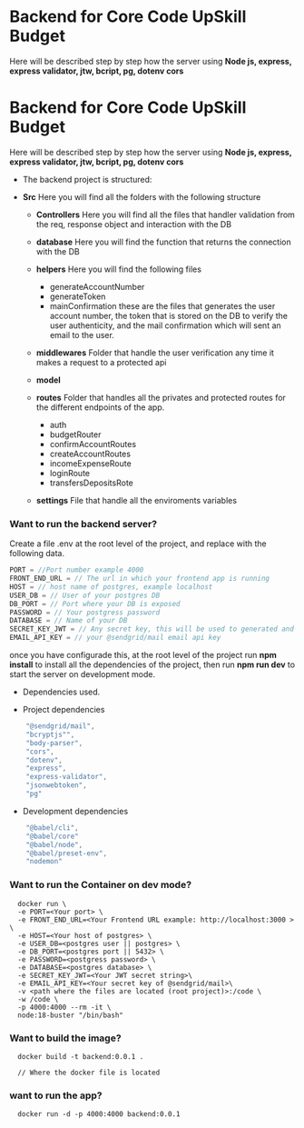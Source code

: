 # Backend for Core Code UpSkill Budget

Here will be described step by step how the server using <strong>Node js, express, express validator, jtw, bcript, pg, dotenv cors</strong>

# Backend for Core Code UpSkill Budget

Here will be described step by step how the server using <strong>Node js, express, express validator, jtw, bcript, pg, dotenv cors</strong>

* The backend project is structured:

- <strong>Src</strong>
  Here you will find all the folders with the following structure
    - <strong>Controllers</strong>
      Here you will find all the files that handler validation from the req, response object and interaction with the DB

    - <strong>database</strong>
      Here you will find the function that returns the connection with the DB
    - <strong>helpers</strong>
      Here you will find the following files
        - generateAccountNumber
        - generateToken
        - mainConfirmation
      these are the files that generates the user account number, the token that is stored on the DB to verify the user authenticity, and the mail               confirmation which will sent an email to the user.
    - <strong>middlewares</strong>
      Folder that handle the user verification any time it makes a request to a protected api

    - <strong>model</strong>
    
    - <strong>routes</strong>
    Folder that handles all the privates and protected routes for the different endpoints of the app.
        * auth
        * budgetRouter
        * confirmAccountRoutes
        * createAccountRoutes
        * incomeExpenseRoute
        * loginRoute
        * transfersDepositsRote

    - <strong>settings</strong>
    File that handle all the enviroments variables


### Want to run the backend server?

Create a file .env at the root level of the project, and replace with the following data.

```javascript
PORT = //Port number example 4000
FRONT_END_URL = // The url in which your frontend app is running
HOST = // host name of postgres, example localhost
USER_DB = // User of your postgres DB
DB_PORT = // Port where your DB is exposed
PASSWORD = // Your postgress password
DATABASE = // Name of your DB
SECRET_KEY_JWT = // Any secret key, this will be used to generated and sigh you JW
EMAIL_API_KEY = // your @sendgrid/mail email api key
```

once you have configurade this, at the root level of the project run <strong>npm install</strong> to install all the dependencies of the project, then run <strong>npm run dev</strong> to start the server on development mode.

* Dependencies used.

- Project dependencies
```javascript
    "@sendgrid/mail",
    "bcryptjs"",
    "body-parser",
    "cors",
    "dotenv",
    "express",
    "express-validator",
    "jsonwebtoken",
    "pg"
```
- Development dependencies
```javascript
    "@babel/cli",
    "@babel/core"
    "@babel/node",
    "@babel/preset-env",
    "nodemon"
```

### Want to run the Container on dev mode?
```shell
  docker run \
  -e PORT=<Your port> \
  -e FRONT_END_URL=<Your Frontend URL example: http://localhost:3000 > \
  -e HOST=<Your host of postgres> \
  -e USER_DB=<postgres user || postgres> \
  -e DB_PORT=<postgres port || 5432> \
  -e PASSWORD=<postgress password> \
  -e DATABASE=<postgres database> \
  -e SECRET_KEY_JWT=<Your JWT secret string>\
  -e EMAIL_API_KEY=<Your secret key of @sendgrid/mail>\
  -v <path where the files are located (root project)>:/code \
  -w /code \
  -p 4000:4000 --rm -it \
  node:18-buster "/bin/bash"
```

### Want to build the image?
```shell
  docker build -t backend:0.0.1 .

  // Where the docker file is located
```

### want to run the app?
```shell
  docker run -d -p 4000:4000 backend:0.0.1 
```